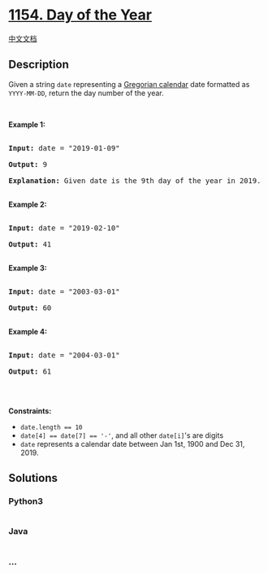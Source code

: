 # [1154. Day of the Year](https://leetcode.com/problems/day-of-the-year)

[中文文档](/solution/1100-1199/1154.Day%20of%20the%20Year/README.md)

## Description

<p>Given a string <code>date</code> representing a <a href="https://en.wikipedia.org/wiki/Gregorian_calendar" target="_blank">Gregorian&nbsp;calendar</a> date formatted as <code>YYYY-MM-DD</code>, return the day number of the year.</p>

<p>&nbsp;</p>

<p><strong>Example 1:</strong></p>

<pre>

<strong>Input:</strong> date = &quot;2019-01-09&quot;

<strong>Output:</strong> 9

<strong>Explanation:</strong> Given date is the 9th day of the year in 2019.

</pre>

<p><strong>Example 2:</strong></p>

<pre>

<strong>Input:</strong> date = &quot;2019-02-10&quot;

<strong>Output:</strong> 41

</pre>

<p><strong>Example 3:</strong></p>

<pre>

<strong>Input:</strong> date = &quot;2003-03-01&quot;

<strong>Output:</strong> 60

</pre>

<p><strong>Example 4:</strong></p>

<pre>

<strong>Input:</strong> date = &quot;2004-03-01&quot;

<strong>Output:</strong> 61

</pre>

<p>&nbsp;</p>

<p><strong>Constraints:</strong></p>

<ul>
    <li><code>date.length == 10</code></li>
    <li><code>date[4] == date[7] == &#39;-&#39;</code>, and all other <code>date[i]</code>&#39;s are digits</li>
    <li><code>date</code> represents a calendar date between Jan 1st, 1900 and Dec 31, 2019.</li>
</ul>

## Solutions

<!-- tabs:start -->

### **Python3**

```python

```

### **Java**

```java

```

### **...**

```

```

<!-- tabs:end -->
